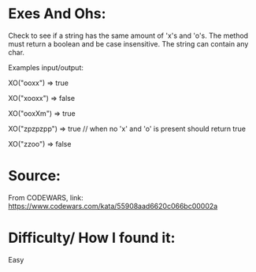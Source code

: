 # Exes And Ohs:
Check to see if a string has the same amount of 'x's and 'o's. The method must return a boolean and be case insensitive. The string can contain any char.

Examples input/output:

XO("ooxx") => true

XO("xooxx") => false

XO("ooxXm") => true

XO("zpzpzpp") => true // when no 'x' and 'o' is present should return true

XO("zzoo") => false

# Source:
From CODEWARS, link: https://www.codewars.com/kata/55908aad6620c066bc00002a

# Difficulty/ How I found it:
Easy
